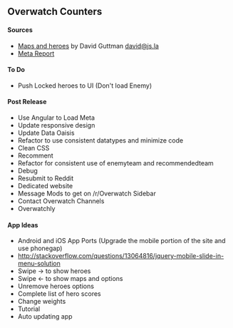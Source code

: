 ## Overwatch Counters

#### Sources
- [Maps and heroes](http://overwatchcountersguide.com) by David Guttman david@js.la
- [Meta Report](https://www.overbuff.com)

#### To Do
- Push Locked heroes to UI (Don't load Enemy)

#### Post Release
- Use Angular to Load Meta
- Update responsive design
- Update Data Oaisis
- Refactor to use consistent datatypes and minimize code
- Clean CSS
- Recomment
- Refactor for consistent use of enemyteam and recommendedteam
- Debug
- Resubmit to Reddit
- Dedicated website
- Message Mods to get on /r/Overwatch Sidebar
- Contact Overwatch Channels
- Overwatchly


#### App Ideas
- Android and iOS App Ports (Upgrade the mobile portion of the site and use phonegap)
- http://stackoverflow.com/questions/13064816/jquery-mobile-slide-in-menu-solution
- Swipe -> to show heroes
- Swipe <- to show maps and options
- Unremove heroes options
- Complete list of hero scores
- Change weights
- Tutorial
- Auto updating app
